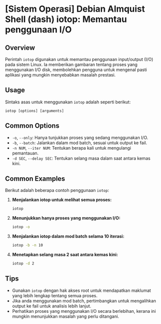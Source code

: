 # [Sistem Operasi] Debian Almquist Shell (dash) iotop: Memantau penggunaan I/O

## Overview
Perintah `iotop` digunakan untuk memantau penggunaan input/output (I/O) pada sistem Linux. Ia memberikan gambaran tentang proses yang menggunakan I/O disk, membolehkan pengguna untuk mengenal pasti aplikasi yang mungkin menyebabkan masalah prestasi.

## Usage
Sintaks asas untuk menggunakan `iotop` adalah seperti berikut:

```
iotop [options] [arguments]
```

## Common Options
- `-o`, `--only`: Hanya tunjukkan proses yang sedang menggunakan I/O.
- `-b`, `--batch`: Jalankan dalam mod batch, sesuai untuk output ke fail.
- `-n NUM`, `--iter NUM`: Tentukan berapa kali untuk mengulangi pemantauan.
- `-d SEC`, `--delay SEC`: Tentukan selang masa dalam saat antara kemas kini.

## Common Examples
Berikut adalah beberapa contoh penggunaan `iotop`:

1. **Menjalankan iotop untuk melihat semua proses:**
   ```bash
   iotop
   ```

2. **Menunjukkan hanya proses yang menggunakan I/O:**
   ```bash
   iotop -o
   ```

3. **Menjalankan iotop dalam mod batch selama 10 iterasi:**
   ```bash
   iotop -b -n 10
   ```

4. **Menetapkan selang masa 2 saat antara kemas kini:**
   ```bash
   iotop -d 2
   ```

## Tips
- Gunakan `iotop` dengan hak akses root untuk mendapatkan maklumat yang lebih lengkap tentang semua proses.
- Jika anda menggunakan mod batch, pertimbangkan untuk mengalihkan output ke fail untuk analisis lebih lanjut.
- Perhatikan proses yang menggunakan I/O secara berlebihan, kerana ini mungkin menunjukkan masalah yang perlu ditangani.